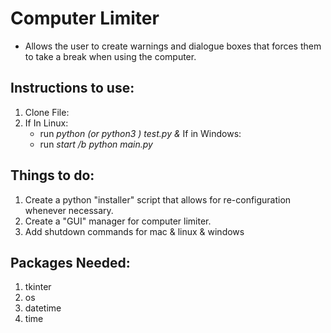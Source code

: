 # Computer Limiter
- Allows the user to create warnings and dialogue boxes that forces them to take a break when using the computer. 

## Instructions to use: 
1. Clone File:
2. If In Linux:
    * run *python (or python3 ) test.py &*
    If in Windows:
    - run *start /b python main.py* 
## Things to do:
1. Create a python "installer" script that allows for re-configuration whenever necessary.
2. Create a "GUI" manager for computer limiter.
3. Add shutdown commands for mac & linux & windows

## Packages Needed:
1. tkinter
2. os
3. datetime
4. time